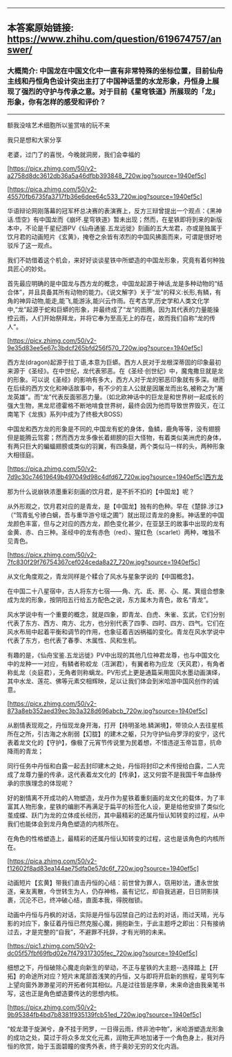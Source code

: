 ----------------------------------------
## 本答案原始链接: https://www.zhihu.com/question/619674757/answer/
### 大概简介: 中国龙在中国文化中一直有非常特殊的坐标位置，目前仙舟主线和丹恒角色设计突出主打了中国神话里的水龙形象，丹恒身上展现了强烈的守护与传承之意。对于目前《星穹铁道》所展现的「龙」形象，你有怎样的感受和评价？
----------------------------------------
额我没啥艺术细胞所以鉴赏啥的玩不来

我只是想和大家分享

老婆，过门了的喜悦，今晚就洞房，我们会幸福的

[https://picx.zhimg.com/50/v2-a2758d8dc3612db36a5a46dfbb393848_720w.jpg?source=1940ef5c]




[https://pica.zhimg.com/50/v2-45570fb6735fa3717fb36e6dee64c533_720w.jpg?source=1940ef5c]



华语辩论网刚落幕的冠军杯总决赛的表演赛上，反方三辩曾提出一个观点：《黑神话.悟空》有中国龙而《崩坏.星穹铁道》暂未出现；然而，在星铁即将到来的新版本中，不论是千星纪游PV《仙舟通鉴.五龙远徙》刻画的五大龙君，亦或是独属于饮月君的动画短片《玄黄》，掩卷之余皆有浓烈的中国风拂面而来，可谓是很好地驳斥了这一观点。

我们不妨借着这个机会，来好好谈谈星铁中所塑造的中国龙形象，究竟有着何种独具匠心的妙处。

首先最应明确的是中国龙与西方龙的概念，中国龙起源于神话,龙是多种动物的“结合体”，并且具备其所有动物的能力。《说文解字》关于“龙”的释义:长形,有鳞，有角的神异动物,能走,能飞,能游泳,能兴云作雨。在考古学,历史学和人类文化学中,“龙”起源于蛇和巨蟒的形象，并最终成了“龙”的图腾。因为其代表的力量能操控云雨，人们开始祭拜龙，并将它奉为至高无上的存在，故而我们自称“龙的传人”。

[https://picx.zhimg.com/50/v2-9e35d83ee5e67c3bdcf265bfd256f570_720w.jpg?source=1940ef5c]

西方龙(dragon)起源于拉丁语,本意为巨蟒。西方人民对于龙根深蒂固的印象最初来源于《圣经》。在中世纪，龙代表邪恶。在《圣经·创世纪》中，魔鬼撒旦就是龙的形象。可以说《圣经》的影响有多大，西方人对于龙的邪恶印象就有多深。继而在后续的西方文化和神话故事中，有不少的主人公就是因屠龙而出名,被称之为“屠龙英雄”。而“龙”代表反面邪恶力量。（如北欧神话中的巨龙是和世界树一起成长的强大生物，黑龙尼德霍格不断地啃食世界树，最终会因为他而导致世界毁灭，在江南笔下《龙族》系列中成为了终极大BOSS）

中国龙和西方龙的形象是不同的,中国龙有蛇的身体，鱼鳞，鹿角等等，没有翅膀但是能腾云驾雾；然而西方龙多像长着翅膀的巨大怪物，有着类似美洲虎的身体，有两只巨大的蝙蝠翅膀或类似的羽翼，有四条腿，两个类似马一样的头，两种形象大相径庭。

[https://pica.zhimg.com/50/v2-7d9c30c74619649b497049d98c4dfd67_720w.jpg?source=1940ef5c]西方龙

那为什么说崩铁浓墨重彩刻画的饮月君，是不折不扣的【中国龙】呢？

从外形观之，饮月君对应的是青龙，是【中国龙】独有的色种。早在《楚辞.涉江》（“驾青虬兮骖白螭，吾与重华游兮瑶之圃”）就出现过青龙的身影。神话里的中国龙颜色丰富，但与之对应的西方龙，颜色变化甚少，在亚瑟王的故事中出现的龙有金黄、赤、白三种。圣经中的龙有赤色（red）、猩红色（scarlet）两种，唯独不见青色。

[https://picx.zhimg.com/50/v2-7fc830f29f76754367cef024ceda8a27_720w.jpg?source=1940ef5c]

从文化角度观之，青龙同样是个糅合了风水与星象学说的【中国概念】。

在中国二十八星宿中，古人将东方七宿——角、亢、氐、房、心、尾、箕组合想象成为龙的形象，按阴阳五行给五方配色之说，东方属木为青色，故名“青龙”。

风水学说中有一个重要的概念，就是四象，即青龙、白虎、朱雀、玄武，它们分别代表了东方、西方、南方、北方，也分别代表了四季、四时、四方、四气。它们在风水布局中起着平衡和调节的作用，也象征着吉凶祸福的变化。青龙在风水学说中代表了东方，也代表了春季、木属性、风和生机。

有趣的是，《仙舟宝鉴.五龙远徙》PV中出现的其他几位神君龙尊，也与中国文化中的龙种一一对应，有鳞者称蛟龙（冱渊君），有翼者称为应龙（天风君），有角者称虬龙（炎庭君），无角者则称螭龙。PV形式上更是通篇采用国风水墨动画演绎，其中水龙、莲花、佛等元素交相辉映，足以让我们体会到米哈游中国风创作的诚意。

[https://picx.zhimg.com/50/v2-873a8eb352aed39ec3b3a328d696abcb_720w.jpg?source=1940ef5c]

从剧情表现观之，丹恒现龙身开海，打开【持明圣地.鳞渊境】，带领众人去往星核所在之所，引古海之水削弱【幻胧】的建木之躯，只为守护仙舟罗浮的安宁，这代表着龙文化的【守护】，像极了元宵节传说里为民着想，不惜违逆玉帝旨意，抗命降雨的青龙；

同行任务中丹恒和⽩露⼀起去封印建⽊之处，丹恒将封印之术传授给⽩露，⼆⼈完成了⻰尊⼒量的传承，这代表着龙文化的【传承】，这又何尝不是我国千年血脉传承的宗族理念的体现呢？

好的剧情离不开成功的人物塑造，龙丹作为星铁着重刻画的龙文化的载体，为了丰富其人物形象，星铁的编剧不再满足于扁平的标签化人设，更是给他安排了类似化茧成蝶、跃门为龙的立体成长经历，其中最精彩的还属丹恒认知转变的过程，从中我们也能体会到龙丹角色塑造的内核所在。

在角色的性格塑造上，最精彩的还属丹恒认知转变的过程，这也是该角色的内核所在。

[https://pica.zhimg.com/50/v2-f12602f8ad83ea144ae75dfa0e57dc6f_720w.jpg?source=1940ef5c]

动画短片【玄黄】带我们直击丹恒的心结：前世曾为罪人，窃用妙法，遭永世放逐，亲友离散，今世转生为人，仍存神格，虽有记忆，却自我逃避，日日阴影挟裹，沉沦不已，终冲破心结，直面本我，得脱枷锁。

动画中丹恒与丹枫的对话，实际是丹恒与囚禁自己的过去的对话，雨过天晴，光与影的对应下，象征着丹恒已然克服心魔，拥抱新生，于此主题呼之即出：只有接纳过去，才是完整的“自我”，不避罪不托辞，才有光明的未来。

[https://pic1.zhimg.com/50/v2-dc05f57fbf69fbd02e7f479317305fec_720w.jpg?source=1940ef5c]

细想之下，丹恒破除心魔走向新生的举动，不正与星铁的大主题--选择踏上【开拓】的命途所对应？短片末尾颔首浅笑的丹恒，又与即将开启新的旅程，星穹列车上望向窗外渺渺星河的开拓者何其相似。凡是过往皆是序章，未来命途由我亲笔书写，这也正是角色塑造要传达的思想内核。

[https://picx.zhimg.com/50/v2-9b95384fb4bd7b8381f935139fcb51ed_720w.jpg?source=1940ef5c]

“蛟龙潜于旋渊兮，身不挂于罔罗，一日得云雨，终非池中物”，米哈游塑造龙形象的成功之处，莫过于将众多龙文化元素，润物无声地加诸于一个角色身上，我对丹恒的欣赏，始于玉面碧瞳的俊秀外表，终于奥妙无穷的文化内涵。